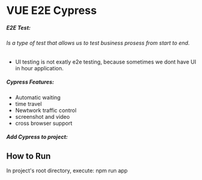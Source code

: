 # VUE E2E Cypress

##### E2E Test:
###### Is a type of test that allows us to test business prosess from start to end.


- UI testing is not exatly e2e testing, because sometimes we dont have UI in hour application.

##### Cypress Features:

- Automatic waiting
- time travel
- Newtwork traffic control
- screenshot and video
- cross browser support


##### Add Cypress to project:




## How to Run

In project's root directory, execute: npm run app
